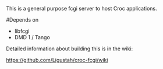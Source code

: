 This is a general purpose fcgi server to host Croc applications.

#Depends on
* libfcgi 
* DMD 1 / Tango


Detailed information about building this is in the wiki:

https://github.com/Ligustah/croc-fcgi/wiki